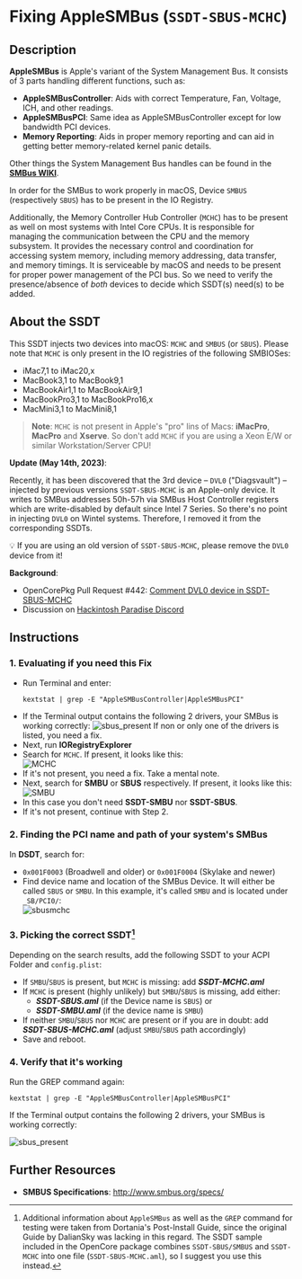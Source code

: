 # Fixing AppleSMBus (`SSDT-SBUS-MCHC`)

## Description
**AppleSMBus** is Apple's variant of the System Management Bus. It consists of 3 parts handling different functions, such as:

* **AppleSMBusController**: Aids with correct Temperature, Fan, Voltage, ICH, and other readings.  
* **AppleSMBusPCI**: Same idea as AppleSMBusController except for low bandwidth PCI devices.
* **Memory Reporting**: Aids in proper memory reporting and can aid in getting better memory-related kernel panic details.

Other things the System Management Bus handles can be found in the [**SMBus WIKI**](https://en.wikipedia.org/wiki/System_Management_Bus).

In order for the SMBus to work properly in macOS, Device `SMBUS` (respectively `SBUS`) has to be present in the IO Registry. 

Additionally, the Memory Controller Hub Controller (`MCHC`) has to be present as well on most systems with Intel Core CPUs. It is responsible for managing the communication between the CPU and the memory subsystem. It provides the necessary control and coordination for accessing system memory, including memory addressing, data transfer, and memory timings. It is serviceable by macOS and needs to be present for proper power management of the PCI bus. So we need to verify the presence/absence of *both* devices to decide which SSDT(s) need(s) to be added.

## About the SSDT

This SSDT injects two devices into macOS: `MCHC` and `SMBUS` (or `SBUS`). Please note that `MCHC` is only present in the IO registries of the following SMBIOSes:

- iMac7,1 to iMac20,x
- MacBook3,1 to MacBook9,1
- MacBookAir1,1 to MacBookAir9,1
- MacBookPro3,1 to MacBookPro16,x
- MacMini3,1 to MacMini8,1

> **Note**: `MCHC` is not present in Apple's "pro" lins of Macs: **iMacPro**, **MacPro** and **Xserve**. So don't add `MCHC` if you are using a Xeon E/W or similar Workstation/Server CPU!

**Update (May 14th, 2023)**:

Recently, it has been discovered that the 3rd device – `DVL0` ("Diagsvault") – injected by previous versions `SSDT-SBUS-MCHC` is an Apple-only device. It writes to SMBus addresses 50h-57h via SMBus Host Controller registers which are write-disabled by default since Intel 7 Series. So there's no point in injecting `DVL0` on Wintel systems. Therefore, I removed it from the corresponding SSDTs.

:bulb: If you are using an old version of `SSDT-SBUS-MCHC`, please remove the `DVL0` device from it!

**Background**:

- OpenCorePkg Pull Request #442: [Comment DVL0 device in SSDT-SBUS-MCHC](https://github.com/acidanthera/OpenCorePkg/pull/442)
- Discussion on [Hackintosh Paradise Discord](https://discord.com/channels/186648463541272576/1106976787172425880)

## Instructions

### 1. Evaluating if you need this Fix
- Run Terminal and enter:
	```shell
	kextstat | grep -E "AppleSMBusController|AppleSMBusPCI"
	```
- If the Terminal output contains the following 2 drivers, your SMBus is working correctly:
	![sbus_present](https://user-images.githubusercontent.com/76865553/140615883-3c8af435-b09a-4a3e-9746-28f8a05c9e37.png)
	If non or only one of the drivers is listed, you need a fix.
- Next, run **IORegistryExplorer**
- Search for `MCHC`. If present, it looks like this:</br>![MCHC](https://user-images.githubusercontent.com/76865553/189326100-0ee38b2b-942e-4379-bbba-c92cceb75ba4.png)
- If it's not present, you need a fix. Take a mental note.
- Next, search for **SMBU** or **SBUS** respectively. If present, it looks like this:</br>![SMBU](https://user-images.githubusercontent.com/76865553/189326159-96b10b62-4d89-45c5-99b5-d975f51a6463.png)
- In this case you don't need **SSDT-SMBU** nor **SSDT-SBUS**.
- If it's not present, continue with Step 2.

### 2. Finding the PCI name and path of your system's SMBus

In **DSDT**, search for:

- `0x001F0003` (Broadwell and older) or `0x001F0004` (Skylake and newer) 
- Find device name and location of the SMBus Device. It will either be called `SBUS` or `SMBU`. In this example, it's called `SMBU` and is located under `_SB/PCI0/`:</br>![sbusmchc](https://user-images.githubusercontent.com/76865553/177932530-f2190e85-17f2-4d15-9326-c37cd4c410e3.png)

### 3. Picking the correct SSDT[^1]
Depending on the search results, add the following SSDT to your ACPI Folder and `config.plist`:

- If `SMBU`/`SBUS` is present, but `MCHC` is missing: add ***SSDT-MCHC.aml***
- If `MCHC` is present (highly unlikely) but `SMBU`/`SBUS` is missing, add either:
	- ***SSDT-SBUS.aml*** (if the Device name is `SBUS`) or
	- ***SSDT-SMBU.aml*** (if the device name is `SMBU`)
- If neither `SMBU`/`SBUS` nor `MCHC` are present or if you are in doubt: add ***SSDT-SBUS-MCHC.aml*** (adjust `SMBU`/`SBUS` path accordingly)
- Save and reboot.

### 4. Verify that it's working

Run the GREP command again:

```shell
kextstat | grep -E "AppleSMBusController|AppleSMBusPCI"
```

If the Terminal output contains the following 2 drivers, your SMBus is working correctly:

![sbus_present](https://user-images.githubusercontent.com/76865553/140615883-3c8af435-b09a-4a3e-9746-28f8a05c9e37.png)

[^1]: Additional information about `AppleSMBus` as well as the `GREP` command for testing  were taken from Dortania's Post-Install Guide, since the original Guide by DalianSky was lacking in this regard. The SSDT sample included in the OpenCore package combines `SSDT-SBUS/SMBUS` and `SSDT-MCHC` into one file (`SSDT-SBUS-MCHC.aml`), so I suggest you use this instead.

## Further Resources
- **SMBUS Specifications**: http://www.smbus.org/specs/
